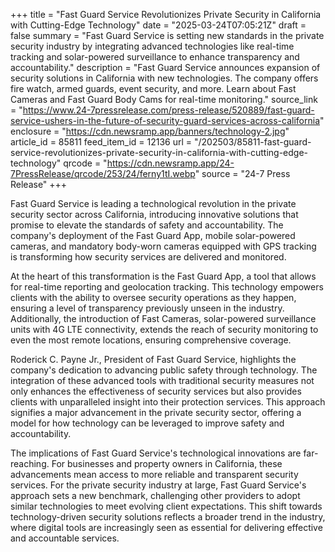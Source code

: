 +++
title = "Fast Guard Service Revolutionizes Private Security in California with Cutting-Edge Technology"
date = "2025-03-24T07:05:21Z"
draft = false
summary = "Fast Guard Service is setting new standards in the private security industry by integrating advanced technologies like real-time tracking and solar-powered surveillance to enhance transparency and accountability."
description = "Fast Guard Service announces expansion of security solutions in California with new technologies. The company offers fire watch, armed guards, event security, and more. Learn about Fast Cameras and Fast Guard Body Cams for real-time monitoring."
source_link = "https://www.24-7pressrelease.com/press-release/520889/fast-guard-service-ushers-in-the-future-of-security-guard-services-across-california"
enclosure = "https://cdn.newsramp.app/banners/technology-2.jpg"
article_id = 85811
feed_item_id = 12136
url = "/202503/85811-fast-guard-service-revolutionizes-private-security-in-california-with-cutting-edge-technology"
qrcode = "https://cdn.newsramp.app/24-7PressRelease/qrcode/253/24/ferny1tI.webp"
source = "24-7 Press Release"
+++

<p>Fast Guard Service is leading a technological revolution in the private security sector across California, introducing innovative solutions that promise to elevate the standards of safety and accountability. The company's deployment of the Fast Guard App, mobile solar-powered cameras, and mandatory body-worn cameras equipped with GPS tracking is transforming how security services are delivered and monitored.</p><p>At the heart of this transformation is the Fast Guard App, a tool that allows for real-time reporting and geolocation tracking. This technology empowers clients with the ability to oversee security operations as they happen, ensuring a level of transparency previously unseen in the industry. Additionally, the introduction of Fast Cameras, solar-powered surveillance units with 4G LTE connectivity, extends the reach of security monitoring to even the most remote locations, ensuring comprehensive coverage.</p><p>Roderick C. Payne Jr., President of Fast Guard Service, highlights the company's dedication to advancing public safety through technology. The integration of these advanced tools with traditional security measures not only enhances the effectiveness of security services but also provides clients with unparalleled insight into their protection services. This approach signifies a major advancement in the private security sector, offering a model for how technology can be leveraged to improve safety and accountability.</p><p>The implications of Fast Guard Service's technological innovations are far-reaching. For businesses and property owners in California, these advancements mean access to more reliable and transparent security services. For the private security industry at large, Fast Guard Service's approach sets a new benchmark, challenging other providers to adopt similar technologies to meet evolving client expectations. This shift towards technology-driven security solutions reflects a broader trend in the industry, where digital tools are increasingly seen as essential for delivering effective and accountable services.</p>